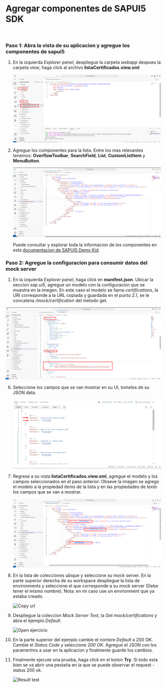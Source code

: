 # Agregar componentes de SAPUI5 SDK 

<br>

### Paso 1: Abra la vista de su aplicacion y agregue los componentes de sapui5

1. En la izquierda *Explorer panel*, despliegue la carpeta *webapp* despues la carpeta *view*, haga click al archivo **listaCertificados.view.xml** 

   ![Open view](img/n01-open-view.png)
   

2. Agregue los componentes para la lista. Entre los mas relevantes tenemos: **OverflowToolbar**, **SearchField**, **List**, **CustomListItem** y **MenuButton**.

   ![Add components](img/n02-add-components-sapui5.png)

   Puede consultar y explorar toda la informacion de los componentes en esta [documentacion de SAPUI5 Demo Kid](https://sapui5.hana.ondemand.com/).

### Paso 2: Agregue la configuracion para consumir datos del mock server

1.  En la izquierda *Explorer panel*, haga click en **manifest.json**. Ubicar la seccion *sap.ui5*, agregue un modelo con la configuracion que se muestra en la imegen. En este caso el modelo se llama *certifications*, la URI corresponde a la URL copiada y guardada en el punto 2.1, se le concatena */mock/certification* del metodo get.

   ![Add config mock server](img/n03-config-model.png)

6. Seleccione los campos que se van mostrar en su UI, tomelos de su JSON data.  

   ![Json data](img/n04-app-json-fields.png) 

7. Regrese a su vista **listaCertificados.view.xml**, agregue el modelo y los campos seleccionados en el paso anterior. Obseve la imagen se agrego el modelo a la propiedad *items* de la lista y en las propiedades de *texto* los campos que se van a mostrar. 

    ![Add data value](img/n05-add-value-data.png)

8.  En la lista de colecciones ubique y seleccione su mock server. En la parte superior derecha de su workspace despliegue la lista de environments y seleccione
    el que corresponde a su mock server (Debe tener el mismo nombre). Nota: en mi caso use un environment que ya estaba creado.

    ![Copy url](img3/n06-select-environment.png)

9. Despliegue la coleccion *Mock Server Test*, la *Get mock/certifications* y abra el ejemplo *Default*.

   ![Open ejercicio](img3/n07-open-request1.png)

10. En la parte superior del ejemplo cambie el nombre *Default* a 200 OK. Cambie el *Status Code* y seleccione *200 OK*. Agregue el JSON con los paramertros a usar en la aplicacion y finalmente guarde los cambios.

11. Finalmente ejecute una prueba, haga click en el boton **Try**. Si todo esta bien se va abrir una pestaña en la que se puede observar el request - status 200 ok. 

    ![Result test](img3/n08-request-200-ok.png)









